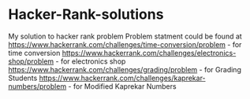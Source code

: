 # Hacker-Rank-solutions
My solution to hacker rank problem 
Problem statment could be found at
https://www.hackerrank.com/challenges/time-conversion/problem - for time conversion
https://www.hackerrank.com/challenges/electronics-shop/problem - for electronics shop
https://www.hackerrank.com/challenges/grading/problem - for Grading Students
https://www.hackerrank.com/challenges/kaprekar-numbers/problem - for Modified Kaprekar Numbers
